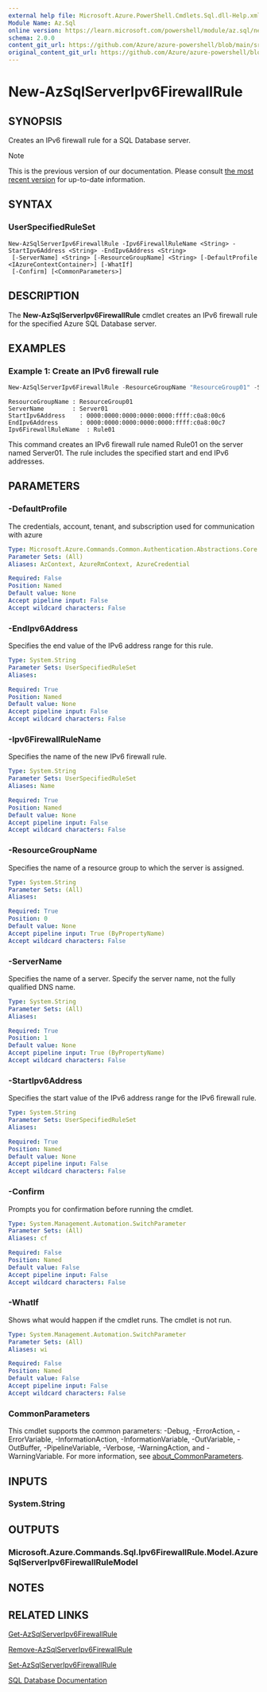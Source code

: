```yaml
---
external help file: Microsoft.Azure.PowerShell.Cmdlets.Sql.dll-Help.xml
Module Name: Az.Sql
online version: https://learn.microsoft.com/powershell/module/az.sql/new-azsqlserveripv6firewallrule
schema: 2.0.0
content_git_url: https://github.com/Azure/azure-powershell/blob/main/src/Sql/Sql/help/New-AzSqlServerIpv6FirewallRule.md
original_content_git_url: https://github.com/Azure/azure-powershell/blob/main/src/Sql/Sql/help/New-AzSqlServerIpv6FirewallRule.md
---
```


# New-AzSqlServerIpv6FirewallRule

## SYNOPSIS
Creates an IPv6 firewall rule for a SQL Database server.

> [!NOTE]
>This is the previous version of our documentation. Please consult [the most recent version](/powershell/module/az.sql/new-azsqlserveripv6firewallrule) for up-to-date information.

## SYNTAX

### UserSpecifiedRuleSet
```
New-AzSqlServerIpv6FirewallRule -Ipv6FirewallRuleName <String> -StartIpv6Address <String> -EndIpv6Address <String>
 [-ServerName] <String> [-ResourceGroupName] <String> [-DefaultProfile <IAzureContextContainer>] [-WhatIf]
 [-Confirm] [<CommonParameters>]
```

## DESCRIPTION
The **New-AzSqlServerIpv6FirewallRule** cmdlet creates an IPv6 firewall rule for the specified Azure SQL Database server.

## EXAMPLES

### Example 1: Create an IPv6 firewall rule
```powershell
New-AzSqlServerIpv6FirewallRule -ResourceGroupName "ResourceGroup01" -ServerName "Server01" -Ipv6FirewallRuleName "Rule01" -StartIpv6Address "0000:0000:0000:0000:0000:ffff:c0a8:00c6" -EndIpv6Address "0000:0000:0000:0000:0000:ffff:c0a8:00c7"
```

```output
ResourceGroupName : ResourceGroup01
ServerName        : Server01
StartIpv6Address    : 0000:0000:0000:0000:0000:ffff:c0a8:00c6
EndIpv6Address      : 0000:0000:0000:0000:0000:ffff:c0a8:00c7
Ipv6FirewallRuleName  : Rule01
```

This command creates an IPv6 firewall rule named Rule01 on the server named Server01.
The rule includes the specified start and end IPv6 addresses.

## PARAMETERS

### -DefaultProfile
The credentials, account, tenant, and subscription used for communication with azure

```yaml
Type: Microsoft.Azure.Commands.Common.Authentication.Abstractions.Core.IAzureContextContainer
Parameter Sets: (All)
Aliases: AzContext, AzureRmContext, AzureCredential

Required: False
Position: Named
Default value: None
Accept pipeline input: False
Accept wildcard characters: False
```

### -EndIpv6Address
Specifies the end value of the IPv6 address range for this rule.

```yaml
Type: System.String
Parameter Sets: UserSpecifiedRuleSet
Aliases:

Required: True
Position: Named
Default value: None
Accept pipeline input: False
Accept wildcard characters: False
```

### -Ipv6FirewallRuleName
Specifies the name of the new IPv6 firewall rule.

```yaml
Type: System.String
Parameter Sets: UserSpecifiedRuleSet
Aliases: Name

Required: True
Position: Named
Default value: None
Accept pipeline input: False
Accept wildcard characters: False
```

### -ResourceGroupName
Specifies the name of a resource group to which the server is assigned.

```yaml
Type: System.String
Parameter Sets: (All)
Aliases:

Required: True
Position: 0
Default value: None
Accept pipeline input: True (ByPropertyName)
Accept wildcard characters: False
```

### -ServerName
Specifies the name of a server.
Specify the server name, not the fully qualified DNS name.

```yaml
Type: System.String
Parameter Sets: (All)
Aliases:

Required: True
Position: 1
Default value: None
Accept pipeline input: True (ByPropertyName)
Accept wildcard characters: False
```

### -StartIpv6Address
Specifies the start value of the IPv6 address range for the IPv6 firewall rule.

```yaml
Type: System.String
Parameter Sets: UserSpecifiedRuleSet
Aliases:

Required: True
Position: Named
Default value: None
Accept pipeline input: False
Accept wildcard characters: False
```

### -Confirm
Prompts you for confirmation before running the cmdlet.

```yaml
Type: System.Management.Automation.SwitchParameter
Parameter Sets: (All)
Aliases: cf

Required: False
Position: Named
Default value: False
Accept pipeline input: False
Accept wildcard characters: False
```

### -WhatIf
Shows what would happen if the cmdlet runs.
The cmdlet is not run.

```yaml
Type: System.Management.Automation.SwitchParameter
Parameter Sets: (All)
Aliases: wi

Required: False
Position: Named
Default value: False
Accept pipeline input: False
Accept wildcard characters: False
```

### CommonParameters
This cmdlet supports the common parameters: -Debug, -ErrorAction, -ErrorVariable, -InformationAction, -InformationVariable, -OutVariable, -OutBuffer, -PipelineVariable, -Verbose, -WarningAction, and -WarningVariable. For more information, see [about_CommonParameters](http://go.microsoft.com/fwlink/?LinkID=113216).

## INPUTS

### System.String

## OUTPUTS

### Microsoft.Azure.Commands.Sql.Ipv6FirewallRule.Model.AzureSqlServerIpv6FirewallRuleModel

## NOTES

## RELATED LINKS

[Get-AzSqlServerIpv6FirewallRule](./Get-AzSqlServerIpv6FirewallRule.md)

[Remove-AzSqlServerIpv6FirewallRule](./Remove-AzSqlServerIpv6FirewallRule.md)

[Set-AzSqlServerIpv6FirewallRule](./Set-AzSqlServerIpv6FirewallRule.md)

[SQL Database Documentation](https://docs.microsoft.com/azure/sql-database/)

